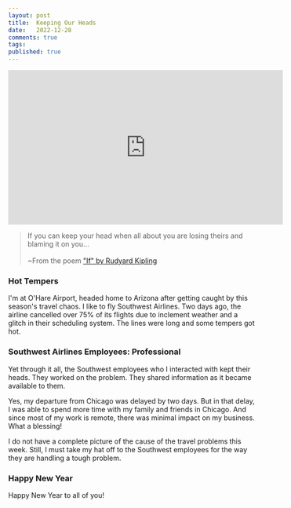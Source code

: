 ```yaml
---
layout: post
title:  Keeping Our Heads
date:   2022-12-28
comments: true
tags: 
published: true
---
```


<iframe width="560" height="315" src="https://www.youtube.com/embed/g4qWht2AZPE" title="YouTube video player" frameborder="0" allow="accelerometer; autoplay; clipboard-write; encrypted-media; gyroscope; picture-in-picture; web-share" allowfullscreen></iframe>
 
>If you can keep your head when all about you are losing theirs and blaming it on you...<br/>&nbsp;<br/>~From the poem ["If" by Rudyard Kipling](/if-rudyard-kipling/)

### Hot Tempers

I'm at O'Hare Airport, headed home to Arizona after getting caught by this season's travel chaos. I like to fly Southwest Airlines. Two days ago, the airline cancelled over 75% of its flights due to inclement weather and a glitch in their scheduling system. The lines were long and some tempers got hot.

<!--more-->

### Southwest Airlines Employees: Professional

Yet through it all, the Southwest employees who I interacted with kept their heads. They worked on the problem. They shared information as it became available to them.

Yes, my departure from Chicago was delayed by two days. But in that delay, I was able to spend more time with my family and friends in Chicago. And since most of my work is remote, there was minimal impact on my business. What a blessing!

I do not have a complete picture of the cause of the travel problems this week. Still, I must take my hat off to the Southwest employees for the way they are handling a tough problem. 

### Happy New Year

Happy New Year to all of you!


 

